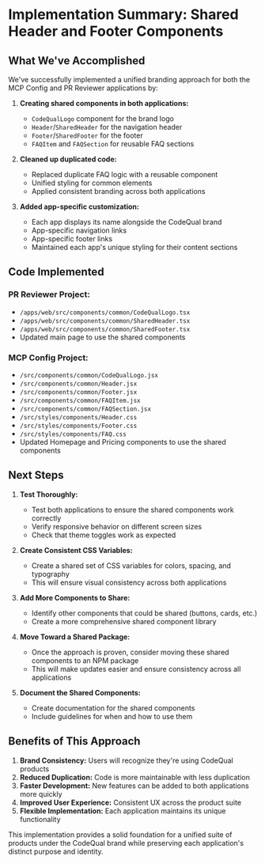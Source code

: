 # Implementation Summary: Shared Header and Footer Components

## What We've Accomplished

We've successfully implemented a unified branding approach for both the MCP Config and PR Reviewer applications by:

1. **Creating shared components in both applications:**
   - `CodeQualLogo` component for the brand logo
   - `Header`/`SharedHeader` for the navigation header
   - `Footer`/`SharedFooter` for the footer
   - `FAQItem` and `FAQSection` for reusable FAQ sections

2. **Cleaned up duplicated code:**
   - Replaced duplicate FAQ logic with a reusable component
   - Unified styling for common elements
   - Applied consistent branding across both applications

3. **Added app-specific customization:**
   - Each app displays its name alongside the CodeQual brand
   - App-specific navigation links
   - App-specific footer links
   - Maintained each app's unique styling for their content sections

## Code Implemented

### PR Reviewer Project:
- `/apps/web/src/components/common/CodeQualLogo.tsx`
- `/apps/web/src/components/common/SharedHeader.tsx`
- `/apps/web/src/components/common/SharedFooter.tsx`
- Updated main page to use the shared components

### MCP Config Project:
- `/src/components/common/CodeQualLogo.jsx`
- `/src/components/common/Header.jsx`
- `/src/components/common/Footer.jsx`
- `/src/components/common/FAQItem.jsx`
- `/src/components/common/FAQSection.jsx`
- `/src/styles/components/Header.css`
- `/src/styles/components/Footer.css`
- `/src/styles/components/FAQ.css`
- Updated Homepage and Pricing components to use the shared components

## Next Steps

1. **Test Thoroughly:**
   - Test both applications to ensure the shared components work correctly
   - Verify responsive behavior on different screen sizes
   - Check that theme toggles work as expected

2. **Create Consistent CSS Variables:**
   - Create a shared set of CSS variables for colors, spacing, and typography
   - This will ensure visual consistency across both applications

3. **Add More Components to Share:**
   - Identify other components that could be shared (buttons, cards, etc.)
   - Create a more comprehensive shared component library

4. **Move Toward a Shared Package:**
   - Once the approach is proven, consider moving these shared components to an NPM package
   - This will make updates easier and ensure consistency across all applications

5. **Document the Shared Components:**
   - Create documentation for the shared components
   - Include guidelines for when and how to use them

## Benefits of This Approach

1. **Brand Consistency:** Users will recognize they're using CodeQual products
2. **Reduced Duplication:** Code is more maintainable with less duplication
3. **Faster Development:** New features can be added to both applications more quickly
4. **Improved User Experience:** Consistent UX across the product suite
5. **Flexible Implementation:** Each application maintains its unique functionality

This implementation provides a solid foundation for a unified suite of products under the CodeQual brand while preserving each application's distinct purpose and identity.